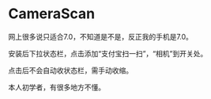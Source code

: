 # CameraScan

网上很多说只适合7.0，不知道是不是，反正我的手机是7.0。

安装后下拉状态栏，点击添加“支付宝扫一扫”，“相机”到开关处。

点击后不会自动收状态栏，需手动收缩。

本人初学者，有很多地方不懂。
